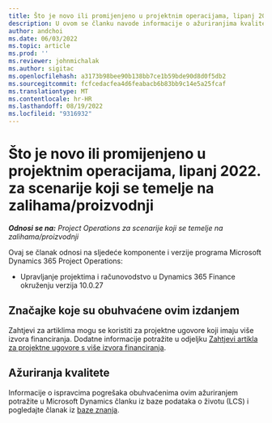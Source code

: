 ```yaml
---
title: Što je novo ili promijenjeno u projektnim operacijama, lipanj 2022. za scenarije koji se temelje na zalihama/proizvodnji
description: U ovom se članku navode informacije o ažuriranjima kvalitete koja su dostupna u izdanju projektnih operacija u lipnju 2022. za scenarije koji se temelje na zalihama/proizvodnji.
author: andchoi
ms.date: 06/03/2022
ms.topic: article
ms.prod: ''
ms.reviewer: johnmichalak
ms.author: sigitac
ms.openlocfilehash: a3173b98bee90b138bb7ce1b59bde90d8d0f5db2
ms.sourcegitcommit: fcfcedacfea4d6feabacb6b83bb9c14e5a25fcaf
ms.translationtype: MT
ms.contentlocale: hr-HR
ms.lasthandoff: 08/19/2022
ms.locfileid: "9316932"
---
```

# <a name="whats-new-or-changed-in-project-operations-june-2022-for-stockedproduction-based-scenarios"></a>Što je novo ili promijenjeno u projektnim operacijama, lipanj 2022. za scenarije koji se temelje na zalihama/proizvodnji

_**Odnosi se na:** Project Operations za scenarije koji se temelje na zalihama/proizvodnji_

Ovaj se članak odnosi na sljedeće komponente i verzije programa Microsoft Dynamics 365 Project Operations:

- Upravljanje projektima i računovodstvo u Dynamics 365 Finance okruženju verzija 10.0.27

## <a name="features-included-in-this-release"></a>Značajke koje su obuhvaćene ovim izdanjem

Zahtjevi za artiklima mogu se koristiti za projektne ugovore koji imaju više izvora financiranja. Dodatne informacije potražite u odjeljku [Zahtjevi artikla za projektne ugovore s više izvora financiranja](../multiple-funding-sources-item-req.md).

## <a name="quality-updates"></a>Ažuriranja kvalitete

Informacije o ispravcima pogrešaka obuhvaćenima ovim ažuriranjem potražite u Microsoft Dynamics članku iz baze podataka o životu (LCS) i pogledajte članak iz [baze znanja](https://fix.lcs.dynamics.com/Issue/Details?bugId=673271).
